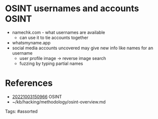 # OSINT usernames and accounts OSINT
- namechk.com - what usernames are available
  - can use it to tie accounts together
- whatsmyname.app
- social media accounts uncovered may give new info like names for an username
  - user profile image -> reverse image search
  - fuzzing by typing partial names

# References
- [20221003150966](/zet/20221003150966/README.md) OSINT
- ~/kb/hacking/methodology/osint-overview.md

Tags:
    #assorted
